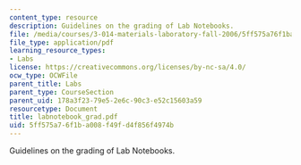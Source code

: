 ```yaml
---
content_type: resource
description: Guidelines on the grading of Lab Notebooks.
file: /media/courses/3-014-materials-laboratory-fall-2006/5ff575a76f1ba008f49fd4f856f4974b_labnotebook_grad.pdf
file_type: application/pdf
learning_resource_types:
- Labs
license: https://creativecommons.org/licenses/by-nc-sa/4.0/
ocw_type: OCWFile
parent_title: Labs
parent_type: CourseSection
parent_uid: 178a3f23-79e5-2e6c-90c3-e52c15603a59
resourcetype: Document
title: labnotebook_grad.pdf
uid: 5ff575a7-6f1b-a008-f49f-d4f856f4974b
---
```

Guidelines on the grading of Lab Notebooks.